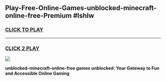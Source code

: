 
## Play-Free-Online-Games-unblocked-minecraft-online-free-Premium #lshlw
<h3>
<a href="https://premium.freeplayer.one?title=unblocked-minecraft-online-free&ref=8M">CLICK TO PLAY</a></h3>
<hr>

<h3>
<a href="https://premium.freeplayer.one?title=unblocked-minecraft-online-free&ref=8M">CLICK 2 PLAY</a>
  
</h3>

<a href="https://premium.freeplayer.one?title=unblocked-minecraft-online-free&ref=8M"><img src="https://clearcache.store/games.png"></a>


**unblocked-minecraft-online-free games unblocked: Your Gateway to Fun and Accessible Online Gaming**
